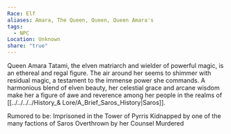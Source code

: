 ```yaml
---
Race: Elf
aliases: Amara, The Queen, Queen, Queen Amara's
tags:
  - NPC
Location: Unknown
share: "true"
---
```


Queen Amara Tatami, the elven matriarch and wielder of powerful magic, is an ethereal and regal figure. The air around her seems to shimmer with residual magic, a testament to the immense power she commands. A harmonious blend of elven beauty, her celestial grace and arcane wisdom make her a figure of awe and reverence among her people in the realms of [[../../../../History_& Lore/A_Brief_Saros_History|Saros]].


Rumored to be:
Imprisoned in the Tower of Pyrris
Kidnapped by one of the many factions of Saros
Overthrown by her Counsel
Murdered